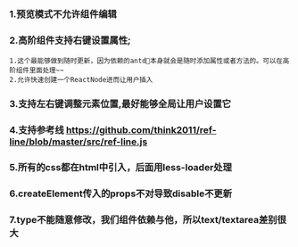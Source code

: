 ### 1.预览模式不允许组件编辑
### 2.高阶组件支持右键设置属性;
    1.这个最能够做到随时更新，因为依赖的antd本身就会是随时添加属性或者方法的。可以在高阶组件里面处理~~
    2.允许快速创建一个ReactNode进而让用户插入


### 3.支持左右键调整元素位置,最好能够全局让用户设置它
### 4.支持参考线 https://github.com/think2011/ref-line/blob/master/src/ref-line.js
### 5.所有的css都在html中引入，后面用less-loader处理

### 6.createElement传入的props不对导致disable不更新

### 7.type不能随意修改，我们组件依赖与他，所以text/textarea差别很大